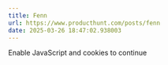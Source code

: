 ```yaml
---
title: Fenn
url: https://www.producthunt.com/posts/fenn
date: 2025-03-26 18:47:02.938003
---
```

Enable JavaScript and cookies to continue

